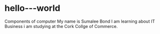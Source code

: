 # hello---world
Components of computer
My name is Sumalee Bond I am learning about IT Business i am studying at the Cork Collge of Commerce.
